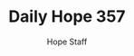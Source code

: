 ---
image: /assets/img/daily-hope-default-artwork.png
title: Daily Hope 357
number: 357
categories:
  - Daily Hope
author: Hope Staff
notes: Daily Hope 357
embed: >-
  <iframe style="border-radius:12px" src="https://open.spotify.com/embed/episode/1AIyJhtDispMgPBcq1lLPS?utm_source=generator" width="100%" height="152" frameBorder="0" allowfullscreen="" allow="autoplay; clipboard-write; encrypted-media; fullscreen; picture-in-picture" loading="lazy"></iframe>
---